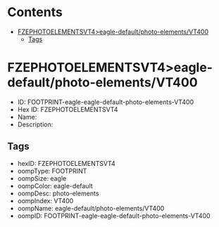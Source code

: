 



Contents
========

* [FZEPHOTOELEMENTSVT4>eagle-default/photo-elements/VT400](#fzephotoelementsvt4eagle-defaultphoto-elementsvt400)
	* [Tags](#tags)

# FZEPHOTOELEMENTSVT4>eagle-default/photo-elements/VT400

- ID: FOOTPRINT-eagle-eagle-default-photo-elements-VT400
- Hex ID: FZEPHOTOELEMENTSVT4
- Name: 
- Description: 

## Tags

- hexID: FZEPHOTOELEMENTSVT4
- oompType: FOOTPRINT
- oompSize: eagle
- oompColor: eagle-default
- oompDesc: photo-elements
- oompIndex: VT400
- oompName: eagle-default/photo-elements/VT400
- oompID: FOOTPRINT-eagle-eagle-default-photo-elements-VT400
